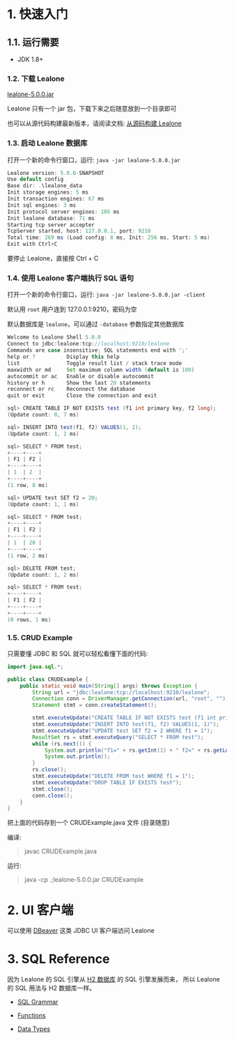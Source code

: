 # 1. 快速入门


## 1.1. 运行需要

* JDK 1.8+


### 1.2. 下载 Lealone

[lealone-5.0.0.jar](https://github.com/lealone/Lealone-Docs/releases/download/lealone-docs-1.0.0/lealone-5.0.0.jar)

Lealone 只有一个 jar 包，下载下来之后随意放到一个目录即可

也可以从源代码构建最新版本，请阅读文档: [从源码构建 Lealone](https://github.com/lealone/Lealone-Docs/blob/master/%E5%BA%94%E7%94%A8%E6%96%87%E6%A1%A3/%E4%BB%8E%E6%BA%90%E7%A0%81%E6%9E%84%E5%BB%BALealone.md)


### 1.3. 启动 Lealone 数据库

打开一个新的命令行窗口，运行: `java -jar lealone-5.0.0.jar`

```java
Lealone version: 5.0.0-SNAPSHOT
Use default config
Base dir: .\lealone_data
Init storage engines: 5 ms
Init transaction engines: 67 ms
Init sql engines: 3 ms
Init protocol server engines: 105 ms
Init lealone database: 71 ms
Starting tcp server accepter
TcpServer started, host: 127.0.0.1, port: 9210
Total time: 269 ms (Load config: 8 ms, Init: 256 ms, Start: 5 ms)
Exit with Ctrl+C
```

要停止 Lealone，直接按 Ctrl + C


### 1.4. 使用 Lealone 客户端执行 SQL 语句

打开一个新的命令行窗口，运行: `java -jar lealone-5.0.0.jar -client`

默认用 `root` 用户连到 127.0.0.1:9210，密码为空

默认数据库是 `lealone`，可以通过 `-database` 参数指定其他数据库

```java
Welcome to Lealone Shell 5.0.0
Connect to jdbc:lealone:tcp://localhost:9210/lealone
Commands are case insensitive; SQL statements end with ';'
help or ?          Display this help
list               Toggle result list / stack trace mode
maxwidth or md     Set maximum column width (default is 100)
autocommit or ac   Enable or disable autocommit
history or h       Show the last 20 statements
reconnect or rc    Reconnect the database
quit or exit       Close the connection and exit

sql> CREATE TABLE IF NOT EXISTS test (f1 int primary key, f2 long);
(Update count: 0, 7 ms)

sql> INSERT INTO test(f1, f2) VALUES(1, 2);
(Update count: 1, 2 ms)

sql> SELECT * FROM test;
+----+----+
| F1 | F2 |
+----+----+
| 1  | 2  |
+----+----+
(1 row, 8 ms)

sql> UPDATE test SET f2 = 20;
(Update count: 1, 1 ms)

sql> SELECT * FROM test;
+----+----+
| F1 | F2 |
+----+----+
| 1  | 20 |
+----+----+
(1 row, 2 ms)

sql> DELETE FROM test;
(Update count: 1, 2 ms)

sql> SELECT * FROM test;
+----+----+
| F1 | F2 |
+----+----+
+----+----+
(0 rows, 1 ms)
```


### 1.5. CRUD Example

只需要懂 JDBC 和 SQL 就可以轻松看懂下面的代码:

```java
import java.sql.*;

public class CRUDExample {
    public static void main(String[] args) throws Exception {
        String url = "jdbc:lealone:tcp://localhost:9210/lealone";
        Connection conn = DriverManager.getConnection(url, "root", "");
        Statement stmt = conn.createStatement();

        stmt.executeUpdate("CREATE TABLE IF NOT EXISTS test (f1 int primary key, f2 long)");
        stmt.executeUpdate("INSERT INTO test(f1, f2) VALUES(1, 1)");
        stmt.executeUpdate("UPDATE test SET f2 = 2 WHERE f1 = 1");
        ResultSet rs = stmt.executeQuery("SELECT * FROM test");
        while (rs.next()) {
            System.out.println("f1=" + rs.getInt(1) + " f2=" + rs.getLong(2));
            System.out.println();
        }
        rs.close();
        stmt.executeUpdate("DELETE FROM test WHERE f1 = 1");
        stmt.executeUpdate("DROP TABLE IF EXISTS test");
        stmt.close();
        conn.close();
    }
}
```
把上面的代码存到一个 CRUDExample.java 文件 (目录随意) <br>

编译: 
> javac CRUDExample.java

运行: 
> java -cp .;lealone-5.0.0.jar CRUDExample



# 2. UI 客户端

可以使用 [DBeaver](https://dbeaver.io/) 这类 JDBC UI 客户端访问 Lealone



# 3. SQL Reference

因为 Lealone 的 SQL 引擎从 [H2 数据库](http://www.h2database.com/html/main.html) 的 SQL 引擎发展而来， 
所以 Lealone 的 SQL 用法与 H2 数据库一样。

* [SQL Grammar](http://www.h2database.com/html/grammar.html)

* [Functions](http://www.h2database.com/html/functions.html)

* [Data Types](http://www.h2database.com/html/datatypes.html)
